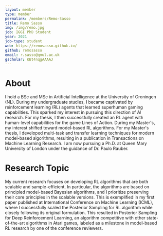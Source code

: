 ```yaml
---
layout: member
type: member
permalink: /members/Remo-Sasso
title: Remo Sasso
img: /img/remo.jpg
job: IGGI PhD Student
year: 2021
job-type: student
web: https://remosasso.github.io/
github: remosasso
email: r.sasso@qmul.ac.uk
gscholar: KBt4nqgAAAAJ
---
```


# About
I hold a BSc and MSc in Artificial Intelligence at the University of Groningen (NL). During my undergraduate studies, I became captivated by reinforcement learning (RL) agents that learned superhuman gaming capabilities. This sparked my interest in pursuing this direction of AI research. For my thesis, I then successfully created an RL agent with human-level capabilities for the game Lines of Action. During my Master's, my interest shifted toward model-based RL algorithms. For my Master's thesis, I developed multi-task and transfer learning techniques for modern model-based algorithms, resulting in a publication in Transactions on Machine Learning Research. I am now pursuing a Ph.D. at Queen Mary University of London under the guidance of Dr. Paulo Rauber.

# Research Topic
My current research focuses on developing RL algorithms that are both scalable and sample-efficient. In particular, the algorithms are based on principled model-based Bayesian algorithms, and I prioritize preserving their core principles in the scalable versions. This is exemplified in my first paper published at International Conference on Machine Learning (ICML), where I successfully scaled the Posterior Sampling for RL algorithm while closely following its original formulation. This resulted in Posterior Sampling for Deep Reinforcement Learning, an algorithm competitive with other state-of-the-art algorithms in Atari games, labeled as a milestone in model-based RL research by one of the conference reviewers.

